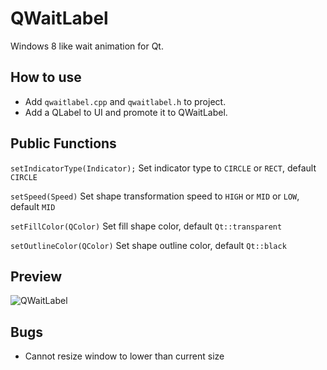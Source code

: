 QWaitLabel
==========

Windows 8 like wait animation for Qt.

## How to use ##
* Add `qwaitlabel.cpp` and `qwaitlabel.h` to project.
* Add a QLabel to UI and promote it to QWaitLabel.

## Public Functions ##

`setIndicatorType(Indicator);` Set indicator type to `CIRCLE` or `RECT`, default `CIRCLE`

`setSpeed(Speed)` Set shape transformation speed to `HIGH` or `MID` or `LOW`, default `MID`

`setFillColor(QColor)` Set fill shape color, default `Qt::transparent`

`setOutlineColor(QColor)` Set shape outline color, default `Qt::black`

## Preview ##
![QWaitLabel](http://i.imgur.com/CFa0H7I.gif "QWaitLabel")

## Bugs ##
* Cannot resize window to lower than current size